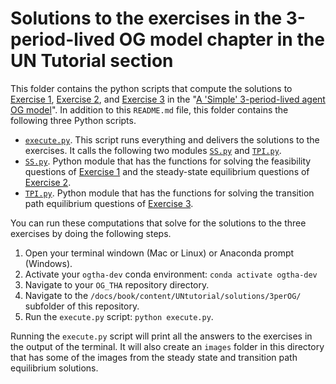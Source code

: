 # Solutions to the exercises in the 3-period-lived OG model chapter in the UN Tutorial section
This folder contains the python scripts that compute the solutions to [Exercise 1](https://eapd-drb.github.io/OG_THA/content/UNtutorial/3perOG.html#ExerUNtut_3perOGfeas), [Exercise 2](https://eapd-drb.github.io/OG_THA/content/UNtutorial/3perOG.html#ExerUNtut_3perOGSS), and [Exercise 3](https://eapd-drb.github.io/OG_THA/content/UNtutorial/3perOG.html#ExerUNtut_3perOGTPI) in the "[A 'Simple' 3-period-lived agent OG model](https://eapd-drb.github.io/OG_THA/content/UNtutorial/3perOG.html)". In addition to this `README.md` file, this folder contains the following three Python scripts.
- [`execute.py`](https://github.com/EAPD-DRB/OG_THA/blob/main/docs/book/content/UNtutorial/solutions/3perOG/execute.py). This script runs everything and delivers the solutions to the exercises. It calls the following two modules [`SS.py`](https://github.com/EAPD-DRB/OG_THA/blob/main/docs/book/content/UNtutorial/solutions/3perOG/SS.py) and [`TPI.py`](https://github.com/EAPD-DRB/OG_THA/blob/main/docs/book/content/UNtutorial/solutions/3perOG/TPI.py).
- [`SS.py`](https://github.com/EAPD-DRB/OG_THA/blob/main/docs/book/content/UNtutorial/solutions/3perOG/SS.py). Python module that has the functions for solving the feasibility questions of [Exercise 1](https://eapd-drb.github.io/OG_THA/content/UNtutorial/3perOG.html#ExerUNtut_3perOGfeas) and the steady-state equilibrium questions of [Exercise 2](https://eapd-drb.github.io/OG_THA/content/UNtutorial/3perOG.html#ExerUNtut_3perOGSS).
- [`TPI.py`](https://github.com/EAPD-DRB/OG_THA/blob/main/docs/book/content/UNtutorial/solutions/3perOG/TPI.py). Python module that has the functions for solving the transition path equilibrium questions of [Exercise 3](https://eapd-drb.github.io/OG_THA/content/UNtutorial/3perOG.html#ExerUNtut_3perOGTPI).

You can run these computations that solve for the solutions to the three exercises by doing the following steps.
1. Open your terminal windown (Mac or Linux) or Anaconda prompt (Windows).
2. Activate your `ogtha-dev` conda environment: `conda activate ogtha-dev`
3. Navigate to your `OG_THA` repository directory.
4. Navigate to the `/docs/book/content/UNtutorial/solutions/3perOG/` subfolder of this repository.
5. Run the `execute.py` script: `python execute.py`.

Running the `execute.py` script will print all the answers to the exercises in the output of the terminal. It will also create an `images` folder in this directory that has some of the images from the steady state and transition path equilibrium solutions.
